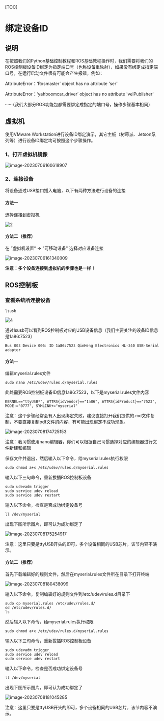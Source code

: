 [TOC]

# 绑定设备ID

## 说明

在按照我们的Python基础控制教程和ROS基础教程操作时，我们需要将我们的ROS控制板设备ID绑定为指定端口号（也称设备重映射），如果没有绑定成指定端口号，在运行启动文件很有可能会产生报错。例如：

AttributeError：‘Rosmaster’ object has no attribute 'ser'

AttributeError：‘yahboomcar_driver’ object has no attribute 'velPublisher'

······（我们大部分ROS功能包都需要绑定成指定的端口号，操作步骤基本相同）

## 虚拟机

使用VMware Workstation进行设备ID绑定演示，其它主板（树莓派、Jetson系列等）进行设备ID绑定均可按照这个步骤操作。

### 1、打开虚拟机镜像

![image-20230706160618907](1.png)

### 2、连接设备

将设备通过USB接口插入电脑，以下有两种方法进行设备的连接

#### 方法一

选择连接到虚拟机

![2](2.png)

#### 方法二（推荐）

在 ”虚拟机设置“ → "可移动设备" 选择对应设备连接

![image-20230706161340009](3.png)

**注意：多个设备连接到虚拟机的步骤也是一样！**

## ROS控制板

### 查看系统所连接设备

```
lsusb
```

![4](4.png)

通过lsusb可以看到ROS控制板对应的USB设备信息（我们主要关注的设备ID信息是1a86:7523）

```
Bus 003 Device 006: ID 1a86:7523 QinHeng Electronics HL-340 USB-Serial adapter
```

#### 方法一

编辑myserial.rules文件

```
sudo nano /etc/udev/rules.d/myserial.rules
```

此处需要ROS控制板设备ID信息1a86:7523，以下是myserial.rules文件内容

```
KERNEL=="ttyUSB*", ATTRS{idVendor}=="1a86", ATTRS{idProduct}=="7523", MODE:="0777", SYMLINK+="myserial"
```

注意：这个步骤经常会有人出现绑定失败，建议直接打开我们提供的.md文件复制，不要直接复制pdf文件的内容，有可能出现绑定不成功现象。

![image-20230708174725153](5.png)

注意：我习惯使用nano编辑器，你们可以根据自己习惯选择对应的编辑器进行文件新建和编辑

保存文件并退出，然后输入以下命令，给myserial.rules执行权限

```
sudo chmod a+x /etc/udev/rules.d/myserial.rules
```

输入以下三句命令，重新拔插ROS控制板设备

```
sudo udevadm trigger
sudo service udev reload
sudo service udev restart
```

输入以下命令，检查是否成功绑定设备号

```
ll /dev/myserial
```

出现下图所示图片，即可认为成功绑定了

![image-20230708175254917](6.png)

注意：这里只要是ttyUSB开头的即可，多个设备相同的USB芯片，该节内容不演示。

#### 方法二（推荐）

首先下载编辑好的规则文件，然后在myserial.rules文件所在目录下打开终端

![image-20230708180438099](7.png)

输入以下命令，复制编辑好的规则文件到/etc/udev/rules.d目录下

```
sudo cp myserial.rules /etc/udev/rules.d/
cd /etc/udev/rules.d/
ls
```

然后输入以下命令，给myserial.rules执行权限

```
sudo chmod a+x /etc/udev/rules.d/myserial.rules
```

输入以下三句命令，重新拔插ROS控制板设备

```
sudo udevadm trigger
sudo service udev reload
sudo service udev restart
```

输入以下命令，检查是否成功绑定设备号

```
ll /dev/myserial
```

出现下图所示图片，即可认为成功绑定了

![image-20230708181045285](8.png)

注意：这里只要是ttyUSB开头的即可，多个设备相同的USB芯片，该节内容不演示。

